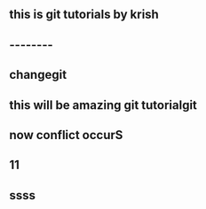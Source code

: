 ## this is git tutorials by krish
## --------
## changegit 
## this will be amazing git tutorialgit 
## now conflict occurS 
## 11
## ssss